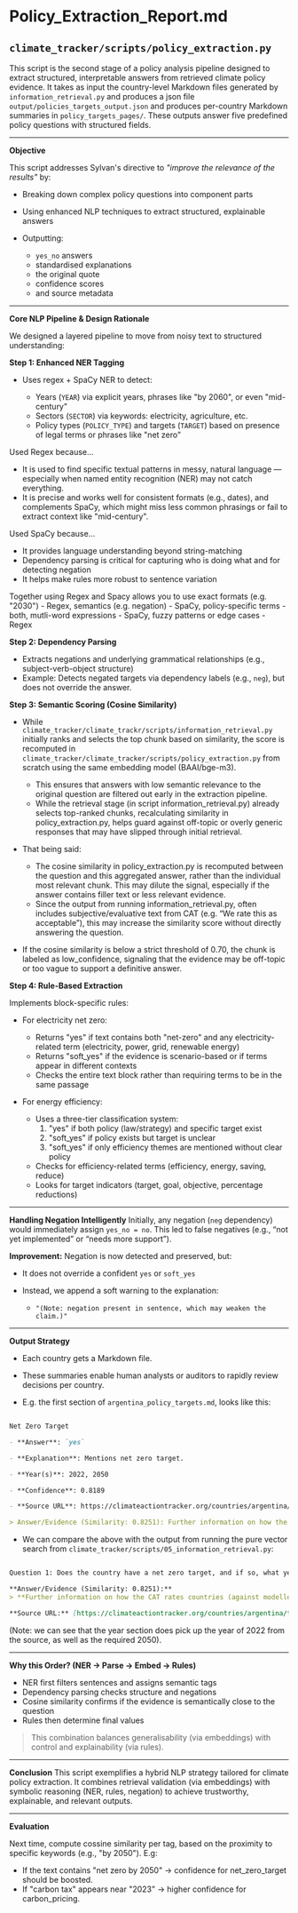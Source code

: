 # Policy_Extraction_Report.md

## `climate_tracker/scripts/policy_extraction.py`


This script is the second stage of a policy analysis pipeline designed to extract structured, interpretable answers from retrieved climate policy evidence. It takes as input the country-level Markdown files generated by `information_retrieval.py` and produces a json file `output/policies_targets_output.json` and produces per-country Markdown summaries in `policy_targets_pages/`. These outputs answer five predefined policy questions with structured fields.

---

**Objective**

This script addresses Sylvan's directive to *"improve the relevance of the results"* by:

* Breaking down complex policy questions into component parts
* Using enhanced NLP techniques to extract structured, explainable answers
* Outputting:

  * `yes_no` answers
  * standardised explanations
  * the original quote
  * confidence scores
  * and source metadata

---

**Core NLP Pipeline & Design Rationale**

We designed a layered pipeline to move from noisy text to structured understanding:

**Step 1: Enhanced NER Tagging**

* Uses regex + SpaCy NER to detect:

  * Years (`YEAR`) via explicit years, phrases like "by 2060", or even "mid-century"
  * Sectors (`SECTOR`) via keywords: electricity, agriculture, etc.
  * Policy types (`POLICY_TYPE`) and targets (`TARGET`) based on presence of legal terms or phrases like "net zero"

Used Regex because...
* It is used to find specific textual patterns in messy, natural language — especially when named entity recognition (NER) may not catch everything.
* It is precise and works well for consistent formats (e.g., dates), and complements SpaCy, which might miss less common phrasings or fail to extract context like "mid-century". 

Used SpaCy because...
* It provides language understanding beyond string-matching
* Dependency parsing is critical for capturing who is doing what and for detecting negation
* It helps make rules more robust to sentence variation

Together using Regex and Spacy allows you to use exact formats (e.g. "2030") - Regex, semantics (e.g. negation) - SpaCy, policy-specific terms - both, mutli-word expressions - SpaCy, fuzzy patterns or edge cases - Regex


**Step 2: Dependency Parsing**

* Extracts negations and underlying grammatical relationships (e.g., subject-verb-object structure)
* Example: Detects negated targets via dependency labels (e.g., `neg`), but does not override the answer. 


**Step 3: Semantic Scoring (Cosine Similarity)**

* While `climate_tracker/climate_trackr/scripts/information_retrieval.py` initially ranks and selects the top chunk based on similarity, the score is recomputed in `climate_tracker/climate_tracker/scripts/policy_extraction.py` from scratch using the same embedding model (BAAI/bge-m3). 
  * This ensures that answers with low semantic relevance to the original question are filtered out early in the extraction pipeline. 
  * While the retrieval stage (in script information_retrieval.py) already selects top-ranked chunks, recalculating similarity in policy_extraction.py, helps guard against off-topic or overly generic responses that may have slipped through initial retrieval. 

* That being said:
  * The cosine similarity in policy_extraction.py is recomputed between the question and this aggregated answer, rather than the individual most relevant chunk. This may dilute the signal, especially if the answer contains filler text or less relevant evidence.
  * Since the output from running information_retrieval.py, often includes subjective/evaluative text from CAT (e.g. “We rate this as acceptable”), this may increase the similarity score without directly answering the question. 

* If the cosine similarity is below a strict threshold of 0.70, the chunk is labeled as low_confidence, signaling that the evidence may be off-topic or too vague to support a definitive answer. 


**Step 4: Rule-Based Extraction**

Implements block-specific rules:

* For electricity net zero:
  - Returns "yes" if text contains both "net-zero" and any electricity-related term (electricity, power, grid, renewable energy)
  - Returns "soft_yes" if the evidence is scenario-based or if terms appear in different contexts
  - Checks the entire text block rather than requiring terms to be in the same passage

* For energy efficiency:
  - Uses a three-tier classification system:
    1. "yes" if both policy (law/strategy) and specific target exist
    2. "soft_yes" if policy exists but target is unclear
    3. "soft_yes" if only efficiency themes are mentioned without clear policy
  - Checks for efficiency-related terms (efficiency, energy, saving, reduce)
  - Looks for target indicators (target, goal, objective, percentage reductions)


---

**Handling Negation Intelligently**
Initially, any negation (`neg` dependency) would immediately assign `yes_no = no`. This led to false negatives (e.g., “not yet implemented” or “needs more support”).

**Improvement:** Negation is now detected and preserved, but:

* It does not override a confident `yes` or `soft_yes`
* Instead, we append a soft warning to the explanation:

  * `"(Note: negation present in sentence, which may weaken the claim.)"`

---


**Output Strategy**

* Each country gets a Markdown file. 
* These summaries enable human analysts or auditors to rapidly review decisions per country.

* E.g. the first section of  `argentina_policy_targets.md`, looks like this: 

```markdown

Net Zero Target

- **Answer**: `yes`

- **Explanation**: Mentions net zero target.

- **Year(s)**: 2022, 2050

- **Confidence**: 0.8189

- **Source URL**: https://climateactiontracker.org/countries/argentina/targets/

> Answer/Evidence (Similarity: 0.8251): Further information on how the CAT rates countries (against modelled domestic pathways and fair share) can be found here. **    ## Net zero and other long-term target(s)   We evaluate the net zero target as: Poor. **   In November 2022, Argentina submitted a lon
```

* We can compare the above with the output from running the pure vector search from `climate_tracker/scripts/05_information_retrieval.py`: 
```markdown

Question 1: Does the country have a net zero target, and if so, what year is the target set for?

**Answer/Evidence (Similarity: 0.8251):**
> **Further information on how the CAT rates countries (against modelled domestic pathways and fair share) can be found** **here****. **    ## Net zero and other long-term target(s)   We evaluate the net zero target as: **Poor. **   In November 2022, Argentina submitted a long-term strategy (LTS) to the UNFCCC that includes a target to reach GHG neutrality by 2050 (Government of Argentina, 2022a).

**Source URL:** [https://climateactiontracker.org/countries/argentina/targets/](https://climateactiontracker.org/countries/argentina/targets/)
```

(Note: we can see that the year section does pick up the year of 2022 from the source, as well as the required 2050). 


---

**Why this Order? (NER → Parse → Embed → Rules)**

* NER first filters sentences and assigns semantic tags
* Dependency parsing checks structure and negations
* Cosine similarity confirms if the evidence is semantically close to the question
* Rules then determine final values

> This combination balances generalisability (via embeddings) with control and explainability (via rules).

---
**Conclusion**
This script exemplifies a hybrid NLP strategy tailored for climate policy extraction. It combines retrieval validation (via embeddings) with symbolic reasoning (NER, rules, negation) to achieve trustworthy, explainable, and relevant outputs.

---
**Evaluation**

Next time, compute cossine similarity per tag, based on the proximity to specific keywords (e.g., "by 2050"). E.g:
- If the text contains "net zero by 2050" → confidence for net_zero_target should be boosted.
- If "carbon tax" appears near "2023" → higher confidence for carbon_pricing.
